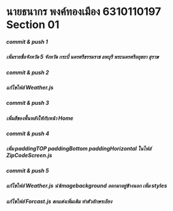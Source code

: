 # นายธนากร พงค์ทองเมือง 6310110197 Section 01

##### commit & push 1
#####  เพิ่มรายชื่อจังหวัด 5 จังหวัด กระบี่ นครศรีธรรมราช ลพบุรี พระนครศรีอยุธยา สุราษ

##### commit & push 2
#####   แก้ไขไฟล์ Weather.js

##### commit & push 3
#####   เพิ่มสีของพื้นหลังให้กับหน้า Home

##### commit & push 4
#####   เพิ่ม paddingTOP paddingBottom paddingHorizontal ในไฟล์ ZipCodeScreen.js

##### commit & push 5
#####    แก้ไขไฟล์ Weather.js นำImagebackground ออกมาอยู่ข้างนอก เพิ่ม styles 
#####    แก้ไขไฟล์ Forcast.js ตกแต่งเพิ่มเติม ทำตัวอักษรเอียง
